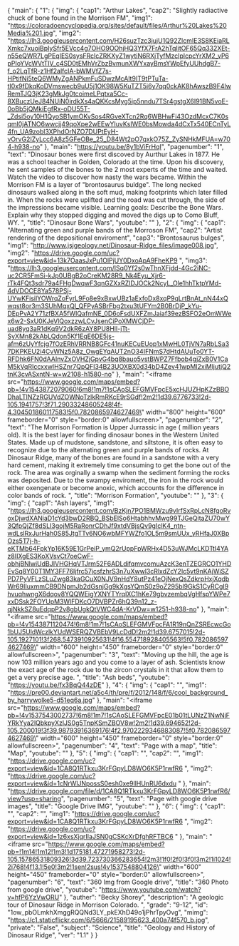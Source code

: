 {
    "main": {
        "1": {
            "img": {
                "cap1": "Arthur Lakes", 
                "cap2": "Slightly radiactive chuck of bone found in the Morrison FM", 
                "img1": "https://coloradoencyclopedia.org/sites/default/files/Arthur%20Lakes%20Media%201.jpg", 
                "img2": "https://lh3.googleusercontent.com/H26suzTzc3jujU1Q92ZlcmIE3S8KEiaRLXmkc7xuoiBpIySfr5EVcc4g7OHO9OOhjHQ3YfX7FrA2hTqIitOF65Qq332XEt-n55eQWR7LgPEqIES0sysFRclcZRKXyZ1wytiN6RXjTyfMzcIplcpcYrXM2_vP6pPIoYVcWVtTlV_c4SD0tEMhVrZbzBvmunXWYxayBmsYWpEfyUUhdgB7-f_o2LqTfR-z1Hf2alfcIA-bWMVfZ7s-HPtifNi5teQ6WMyZgANPkmFuSDwzMcAlt9IT9tPTuTa-tI0x9fDkqKoDVmswecb9uU5j1OK98W5KuTZT5i6y7qq0ckAK8hAwszB9F4lwRemTJQ3jK23gMkJg0tcoimeLPqtxa5Cc-8XBuczUeJ84NUiN0irdkXs4aQKKcsMyg5ip5nndu7TSr4gstgX6I91BN5voE-0oBb5jQMkiEgfRx-oDU55T-_Zdsi5oy10H1QyoSB1ymOKvSos4RGveXTcn2Rq6WBHwFi43OzdMcxC7K0sqml0jATNO6wwcjj49qoXpe2wEEwYIuvKsIWE0bsMowda4dCxTx540ECnTyL4fn_UA9zobl3XPhdOrNZO7DUPtEyH-vOrvG2IZyLcc6A8z5GFeOBe_25_D84Wt2pO7qxkO75Z_ZySNHkMFUA=w704-h938-no"
            }, 
            "main": "https://youtu.be/8y1bViFrHqI", 
            "pagenumber": "1", 
            "text": "Dinosaur bones were first discoved by Aurthur Lakes in 1877. He was a school teacher in Golden, Colorado at the time. Upon his discovery, he sent samples of the bones to the 2 most experts of the time and waited. Watch the video to discover how nasty the wars became. Within the Morrison FM is a layer of \"brontosaurus buldge\". The long necked dinosaurs walked along in the soft mud, making footprints which later filled in. When the rocks were uplifted and the road was cut through, the side of the impressions became visible. Learning goals: Describe the Bone Wars. Explain why they stopped digging and moved the digs up to Como Bluff, WY. ", 
            "title": "Dinosaur Bone Wars", 
            "youtube": ""
        }, 
        "2": {
            "img": {
                "cap1": "Alternating green and purple bands of the Morroson FM", 
                "cap2": "Artist rendering of the depositional enviroment", 
                "cap3": "Brontosaurus bulges", 
                "img1": "http://www.jsjgeology.net/Dinosaur-Ridge_files/image008.jpg", 
                "img2": "https://drive.google.com/uc?export=view&id=13k7OaasJxPu1OlPjUY0DxoApA9FheKP9 ", 
                "img3": "https://lh3.googleusercontent.com/ISq0Yf2s0wThnXFjdd-4Gc2iNC-uc2CR5FmSi-kJp0UBgB2oCreKM28R9_Nk4Eyu_Xjr6-rTk4FQt3sdr79a4FHgDwqwF3qnGZXxRZIDJOCk2NcyL_Ole1hhTktpYMd-4dVDOCE8Ya578PSj-UYwKFisilYOWrqZoFyrL9Fo8e9xBxwUBz1aExfoDx8xqP9qLrtBnAt_nN44xQwqst8or3m3SUhMqxQl_QFPyASBrFbg2txu3tUFYm2B0BrDjP_kYu-DEpPvA2Y71zfBXA5fWIQafmNE_0D6oFsdUXFZmJaiaf39ezBSFO2eOmWWex6w2-SxU0KJeVlQoxzzwLCvJsenCiPoXMWCjDP-uad8yq3aR1dKq9V2dkR6zAY8PU8HlI-jTt-SyXMn82kAbLQdon5Kf1EqE6DE5js-afm6zUyYfcjg7fOzERhVRRNB8GFc41nuKECuEUop1xMwHL0TjVN7aRbLSa37DKPKEU2i4CvWNz5A8z_OwgEYqAUT2nO34IFNmS7dHtdAUuTo0YT-RFDhk6FN0dAAInvZxOVHZjGpvG4bq8bauo5vstBWPZ7Ffbob4gjZxB0V1CaM5kVqRIccxxwIHSZnr7QpQFI34B23UOXBX0d34bD4Zev41wpMl2xiMljutjQ2tnK3cvASxntN-w=w2108-h1580-no"
            }, 
            "main": "<iframe src=\"https://www.google.com/maps/embed?pb=!4v1543872079060!6m8!1m7!1sCAoSLEFGMVFpcE5xcHJUZHpKZzBBODhaLTlNZzRGUVdZOWNoTzlkRmRKcE9rSGdf!2m2!1d39.6776733!2d-105.1941757!3f71.29033248605248!4f-4.304501860117583!5f0.7820865974627469\" width=\"800\" height=\"600\" frameborder=\"0\" style=\"border:0\" allowfullscreen></iframe>", 
            "pagenumber": "2", 
            "text": "The Morrison Formation is Upper Jurrassic in age ( million years old). It is the best layer for finding dinosaur bones in the Western United States. Made up of mudstone, sandstone, and siltstone, it is often easy to recognize due to the alternating green and purple bands of rocks. At Dinosaur Ridge, many of the bones are found in a sandstone with a very hard cement, making it extremely time consuming to get the bone out of the rock. The area was orginally a swamp when the sediment forming the rocks was deposited. Due to the swampy enviroment, the iron in the rock would either oxengenate or become anoxic, which accounts for the difference in color bands of rock.  ", 
            "title": "Morrison Formation", 
            "youtube": ""
        }, 
        "3": {
            "img": {
                "cap1": "Ash layers", 
                "img1": "https://lh3.googleusercontent.com/BzKjn7PO1BMWzu9vIrfSxRpLcN8fgoRvoxDjwdXANiaD1cYd3bwD2RBQ_BSbElSo6HtabhhvMwg99TJGeQitaZU70wY3QfpQjZf8dSLI3gojM5RaRonrCDhJf9xtdVBjsQv9gIclK4_ntn-wdLslRxJurHah0S85JtgTTv6NO6wbMFYWZfo1OL5m9smUUx_yRHfaJ0XBpOzs5T7j-h-eKTMb64FpkYp16K59E1GrPeiP_ymQ2rUppFpWRHx4D53uWJMcLKDTtI4YAz8IIXgES3KoXVsvCt7oeCwF-obhjBNlwiUdBJIVHGHqVTJrm52F6ADLdifqmvcomuAzcK3enTZEGRCO1YHDEvSq8Y00T1MY3FF76ljfrc57jcsfzhrS3n7uXwwl3cRlxdZcY2lc5vt9nKAjWiSZPD7PyVFLzSLuZwg83kaGCuX0NJV9nHdY8utPz41eOjNexQsZdkrpHxjXqdbWr69IIuxmmCB9DNpmJb2dGsnjGg9kXgsYQmS0z9oZ295bl9GkS1CyRCgI9hvuqhwngX6dqov8YQQWEigYXNYTYrqIXC1hKe79gbvzembqVgHfspYWPe7xxDSsk2FOYUpM3WlFDKcO7DVBPZr6hQ39n12_z-qjNkkSZ8uEdqpP2v8gbUgkQtVWC4dA-KrVDw=w1251-h938-no"
            }, 
            "main": "<iframe src=\"https://www.google.com/maps/embed?pb=!4v1543871120474!6m8!1m7!1sCAoSLEFGMVFpcFA1R19nQnZSREcwcGo1bUJ5UldWczlkYUdWSERQZVBEbV9LcDdD!2m2!1d39.6757015!2d-105.1927101!3f268.5473910925631!4f16.554718928405563!5f0.7820865974627469\" width=\"600\" height=\"450\" frameborder=\"0\" style=\"border:0\" allowfullscreen></iframe>", 
            "pagenumber": "3", 
            "text": "Moving up the hill, the age is now 103 million years ago and you come to a layer of ash. Scientists know the exact age of the rock due to the zircon crystals in it that allow them to get a very precise age. ", 
            "title": "Ash beds", 
            "youtube": "https://youtu.be/fx3BqQ44zDE"
        }, 
        "4": {
            "img": {
                "cap1": "", 
                "img1": "https://pre00.deviantart.net/a5c4/th/pre/f/2012/148/f/6/cool_background_by_harrywolke5-d51eq6a.jpg"
            }, 
            "main": "<iframe src=\"https://www.google.com/maps/embed?pb=!4v1537543002737!6m8!1m7!1sCAoSLEFGMVFpcE01b01tLUNzZ1NwNjFYRkYya2lQbkpyXzlJS0g5TnpKSmZBOV8w!2m2!1d39.694652!2d-105.200019!3f39.98793916369176!4f2.9702229346883087!5f0.7820865974627469\" width=\"600\" height=\"450\" frameborder=\"0\" style=\"border:0\" allowfullscreen></iframe>", 
            "pagenumber": "4", 
            "text": "Page with a map", 
            "title": "Map", 
            "youtube": ""
        }, 
        "5": {
            "img": {
                "cap1": "", 
                "cap2": "", 
                "img1": "https://drive.google.com/uc?export=view&id=1CA8Q1RTkxu3KrFGpyLD8WO6K5P1rwfR6 ", 
                "img2": "https://drive.google.com/uc?export=view&id=1cNrWlJNpossS0esh0xe9llHUnRU6dxdu "
            }, 
            "main": "https://drive.google.com/file/d/1CA8Q1RTkxu3KrFGpyLD8WO6K5P1rwfR6/view?usp=sharing", 
            "pagenumber": "5", 
            "text": "Page with google drive images", 
            "title": "Google Drive IMG", 
            "youtube": ""
        }, 
        "6": {
            "img": {
                "cap1": "", 
                "cap2": "", 
                "img1": "https://drive.google.com/uc?export=view&id=1CA8Q1RTkxu3KrFGpyLD8WO6K5P1rwfR6 ", 
                "img2": "https://drive.google.com/uc?export=view&id=1z6xsXjqrIIaJSN0gCSKcXrDfghRFTBC6 "
            }, 
            "main": "<iframe src=\"https://www.google.com/maps/embed?pb=!1m14!1m12!1m3!1d175181.47271958273!2d-105.15786531809326!3d39.723730366283654!2m3!1f0!2f0!3f0!3m2!1i1024!2i768!4f13.1!5e0!3m2!1sen!2sus!4v1537548804126\" width=\"600\" height=\"450\" frameborder=\"0\" style=\"border:0\" allowfullscreen></iframe>", 
            "pagenumber": "6", 
            "text": "360 Img from Google drive", 
            "title": "360 Photo from google drive", 
            "youtube": "https://www.youtube.com/watch?v=hfP6YzVwORU"
        }, 
        "auther": "Becky Shorey", 
        "description": "A geologic tour of Dinosaur Ridge in Morrison Colorado. ", 
        "grade": "9-12", 
        "id": "1ow_pbOLmkhXmggRQQNd3LY_pkEXhD49o1jPhrTpyOvg", 
        "mimg": "https://c1.staticflickr.com/6/5666/21589195623_400a74f570_b.jpg", 
        "private": "False", 
        "subject": "Science", 
        "title": "Geology and History of Dinosaur Ridge", 
        "ver": "1.1"
    }
}